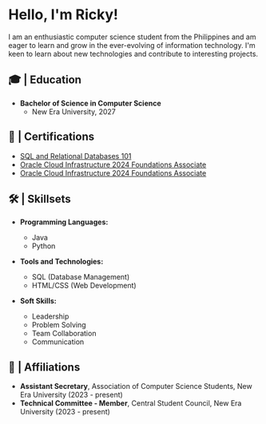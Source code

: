 

# Hello, I'm Ricky!
I am an enthusiastic computer science student from the Philippines and am eager to learn and grow in the ever-evolving of information technology. I'm keen to learn about new technologies and contribute to interesting projects.

## 🎓 | Education 
- **Bachelor of Science in Computer Science**
  - New Era University, 2027

## 📜 | Certifications
- [SQL and Relational Databases 101](https://courses.cognitiveclass.ai/certificates/d4d429bdf4a745acbd556e7061be61ae)
- [Oracle Cloud Infrastructure 2024 Foundations Associate](https://catalog-education.oracle.com/ords/certview/sharebadge?id=4821BEE7A5F3BB6935B10D947631C1FA5CD2705525BAD21101834132A95913D2)
- [Oracle Cloud Infrastructure 2024 Foundations Associate](https://catalog-education.oracle.com/ords/certview/sharebadge?id=4821BEE7A5F3BB6935B10D947631C1FA47E15C611594717CAF2B905310518A8E)

## 🛠️ | Skillsets 
- **Programming Languages:**
  - Java
  - Python
  
- **Tools and Technologies:**
  - SQL (Database Management)
  - HTML/CSS (Web Development)

- **Soft Skills:**
  - Leadership
  - Problem Solving
  - Team Collaboration
  - Communication

## 🤝 | Affiliations
- **Assistant Secretary**, Association of Computer Science Students, New Era University (2023 - present)
- **Technical Committee - Member**, Central Student Council, New Era University (2023 - present)


